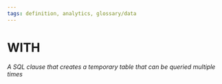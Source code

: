 ```yaml
---
tags: definition, analytics, glossary/data
---
```

#  WITH
*A SQL clause that creates a temporary table that can be queried multiple times*